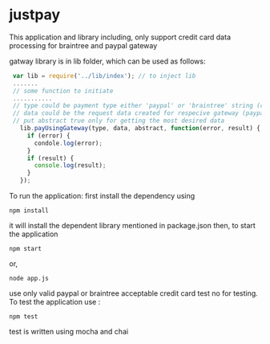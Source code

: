 # justpay
   This application and library including, only support credit card data processing for braintree and paypal gateway

 gatway library is in lib folder, which can be used as follows:

 ```javascript
  var lib = require('../lib/index'); // to inject lib
  .......
  // some function to initiate
  ...........
  // type could be payment type either 'paypal' or 'braintree' string (currently only these 2 are supported)
  // data could be the request data created for respecive gateway (paypal or braintree accepted credit card data)
  // put abstract true only for getting the most desired data
    lib.payUsingGateway(type, data, abstract, function(error, result) {
      if (error) {
        condole.log(error);
      }
      if (result) {
        console.log(result);
      }
    });
 ```
  To run the application:
   first install the dependency using
  ```
  npm install
  ```
   it will install the dependent library mentioned in package.json
   then, to start the application
   ```
   npm start
   ```
   or,
   ```
   node app.js
   ```
   use only valid paypal or braintree acceptable credit card test no for testing.
     To test the application use :
   ```
   npm test
   ```
   test is written using mocha and chai
      

